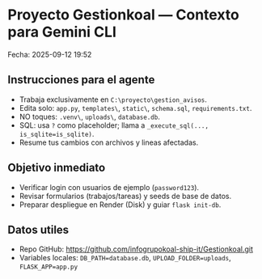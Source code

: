 # Proyecto Gestionkoal — Contexto para Gemini CLI
Fecha: 2025-09-12 19:52

## Instrucciones para el agente
- Trabaja exclusivamente en `C:\proyecto\gestion_avisos`.
- Edita solo: `app.py`, `templates\`, `static\`, `schema.sql`, `requirements.txt`.
- NO toques: `.venv\`, `uploads\`, `database.db`.
- SQL: usa `?` como placeholder; llama a `_execute_sql(..., is_sqlite=is_sqlite)`.
- Resume tus cambios con archivos y lineas afectadas.

## Objetivo inmediato
- Verificar login con usuarios de ejemplo (`password123`).
- Revisar formularios (trabajos/tareas) y seeds de base de datos.
- Preparar despliegue en Render (Disk) y guiar `flask init-db`.

## Datos utiles
- Repo GitHub: https://github.com/infogrupokoal-ship-it/Gestionkoal.git
- Variables locales: `DB_PATH=database.db`, `UPLOAD_FOLDER=uploads`, `FLASK_APP=app.py`
